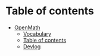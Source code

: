 # Table of contents

* [OpenMath](README.md)
  * [Vocabulary](docs/vocabulary.md)
  * [Table of contents](docs/SUMMARY.md)
  * [Devlog](docs/devlog.md)
